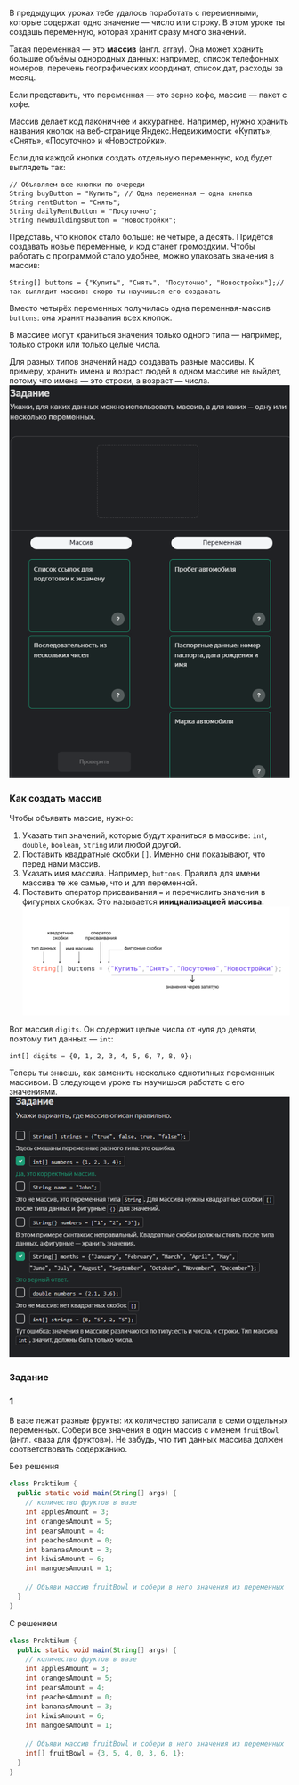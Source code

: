 В предыдущих уроках тебе удалось поработать с переменными, которые содержат одно значение — число или строку. В этом уроке ты создашь переменную, которая хранит сразу много значений.

Такая переменная — это **массив** (англ. array). Она может хранить большие объёмы однородных данных: например, список телефонных номеров, перечень географических координат, список дат, расходы за месяц.

Если представить, что переменная — это зерно кофе, массив — пакет с кофе.

Массив делает код лаконичнее и аккуратнее. Например, нужно хранить названия кнопок на веб-странице Яндекс.Недвижимости: «Купить», «Снять», «Посуточно» и «Новостройки».

Если для каждой кнопки создать отдельную переменную, код будет выглядеть так:

```
// Объявляем все кнопки по очереди
String buyButton = "Купить"; // Одна переменная — одна кнопка
String rentButton = "Снять";
String dailyRentButton = "Посуточно";
String newBuildingsButton = "Новостройки"; 
```

Представь, что кнопок стало больше: не четыре, а десять. Придётся создавать новые переменные, и код станет громоздким. Чтобы работать с программой стало удобнее, можно упаковать значения в массив:

```
String[] buttons = {"Купить", "Снять", "Посуточно", "Новостройки"};// так выглядит массив: скоро ты научишься его создавать 
```

Вместо четырёх переменных получилась одна переменная-массив `buttons`: она хранит названия всех кнопок.

В массиве могут храниться значения только одного типа — например, только строки или только целые числа.

Для разных типов значений надо создавать разные массивы. К примеру, хранить имена и возраст людей в одном массиве не выйдет, потому что имена — это строки, а возраст — числа.
![img.png](img%2Fimg.png)
### Как создать массив

Чтобы объявить массив, нужно:

1. Указать тип значений, которые будут храниться в массиве: `int`, `double`, `boolean`, `String` или любой другой.
2. Поставить квадратные скобки `[]`. Именно они показывают, что перед нами массив.
3. Указать имя массива. Например, `buttons`. Правила для имени массива те же самые, что и для переменной.
4. Поставить оператор присваивания `=` и перечислить значения в фигурных скобках. Это называется **инициализацией массива.**
![4_arrays_howToCreate.png](img%2F4_arrays_howToCreate.png)

Вот массив `digits`. Он содержит целые числа от нуля до девяти, поэтому тип данных — `int`:

```
int[] digits = {0, 1, 2, 3, 4, 5, 6, 7, 8, 9}; 
```

Теперь ты знаешь, как заменить несколько однотипных переменных массивом. В следующем уроке ты научишься работать с его значениями.
![img_1.png](img%2Fimg_1.png)
### Задание
### 1

В вазе лежат разные фрукты: их количество записали в семи отдельных переменных. Собери все значения в один массив с именем `fruitBowl` (англ. «ваза для фруктов»). Не забудь, что тип данных массива должен соответствовать содержанию.

Без решения
```Java
class Praktikum {
  public static void main(String[] args) {
    // количество фруктов в вазе
    int applesAmount = 3;
    int orangesAmount = 5;
    int pearsAmount = 4;
    int peachesAmount = 0;
    int bananasAmount = 3;
    int kiwisAmount = 6;
    int mangoesAmount = 1;

    // Объяви массив fruitBowl и собери в него значения из переменных
  }
}
```

С решением
```Java
class Praktikum {
  public static void main(String[] args) {
    // количество фруктов в вазе
    int applesAmount = 3;
    int orangesAmount = 5;
    int pearsAmount = 4;
    int peachesAmount = 0;
    int bananasAmount = 3;
    int kiwisAmount = 6;
    int mangoesAmount = 1;

    // Объяви массив fruitBowl и собери в него значения из переменных
    int[] fruitBowl = {3, 5, 4, 0, 3, 6, 1};
  }
}
```